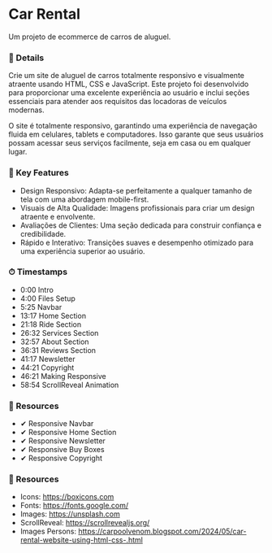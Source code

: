 # Car Rental

Um projeto de ecommerce de carros de aluguel.

### 📁 Details

Crie um site de aluguel de carros totalmente responsivo e visualmente atraente usando HTML, CSS e JavaScript. Este projeto foi desenvolvido para proporcionar uma excelente experiência ao usuário e inclui seções essenciais para atender aos requisitos das locadoras de veículos modernas.

O site é totalmente responsivo, garantindo uma experiência de navegação fluida em celulares, tablets e computadores. Isso garante que seus usuários possam acessar seus serviços facilmente, seja em casa ou em qualquer lugar.

### 📁 Key Features

- Design Responsivo: Adapta-se perfeitamente a qualquer tamanho de tela com uma abordagem mobile-first.
- Visuais de Alta Qualidade: Imagens profissionais para criar um design atraente e envolvente.
- Avaliações de Clientes: Uma seção dedicada para construir confiança e credibilidade.
- Rápido e Interativo: Transições suaves e desempenho otimizado para uma experiência superior ao usuário.

### ⏱ Timestamps

- 0:00 Intro
- 4:00 Files Setup
- 5:25 Navbar
- 13:17 Home Section
- 21:18 Ride Section
- 26:32 Services Section
- 32:57 About Section
- 36:31 Reviews Section
- 41:17 Newsletter
- 44:21 Copyright
- 46:21 Making Responsive
- 58:54 ScrollReveal Animation

### 📁 Resources 

- ✔ Responsive Navbar
- ✔ Responsive Home Section
- ✔ Responsive Newsletter
- ✔ Responsive Buy Boxes
- ✔ Responsive Copyright 

### 📁 Resources 

- Icons: https://boxicons.com
- Fonts: https://fonts.google.com/
- Images: https://unsplash.com
- ScrollReveal: https://scrollrevealjs.org/
- Images Persons: https://carpoolvenom.blogspot.com/2024/05/car-rental-website-using-html-css-.html